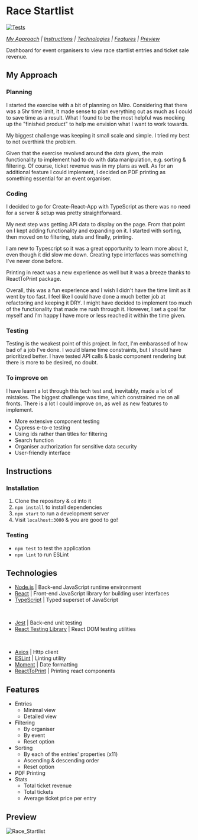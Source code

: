 # Race Startlist

[![Tests](https://github.com/ruiined/race-startlist/actions/workflows/testing.yml/badge.svg)](https://github.com/ruiined/race-startlist/actions/workflows/testing.yml)

_[My Approach](#my-approach) | [Instructions](#instructions) | [Technologies](#technologies) | [Features](#features) | [Preview](#preview)_

Dashboard for event organisers to view race startlist entries and ticket sale revenue.

## My Approach

### Planning

I started the exercise with a bit of planning on Miro. Considering that there was a 5hr time limit, it made sense to plan everything out as much as I could to save time as a result. What I found to be the most helpful was mocking up the "finished product" to help me envision what I want to work towards.

My biggest challenge was keeping it small scale and simple. I tried my best to not overthink the problem.

Given that the exercise revolved around the data given, the main functionality to implement had to do with data manipulation, e.g. sorting & filtering. Of course, ticket revenue was in my plans as well. As for an additional feature I could implement, I decided on PDF printing as something essential for an event organiser.

### Coding

I decided to go for Create-React-App with TypeScript as there was no need for a server & setup was pretty straightforward.

My next step was getting API data to display on the page. From that point on I kept adding functionality and expanding on it. I started with sorting, then moved on to filtering, stats and finally, printing.

I am new to Typescript so it was a great opportunity to learn more about it, even though it did slow me down. Creating type interfaces was something I've never done before.

Printing in react was a new experience as well but it was a breeze thanks to ReactToPrint package.

Overall, this was a fun experience and I wish I didn't have the time limit as it went by too fast. I feel like I could have done a much better job at refactoring and keeping it DRY. I might have decided to implement too much of the functionality that made me rush through it. However, I set a goal for myself and I'm happy I have more or less reached it within the time given.

### Testing

Testing is the weakest point of this project. In fact, I'm embarassed of how bad of a job I've done. I would blame time constraints, but I should have prioritized better. I have tested API calls & basic component rendering but there is more to be desired, no doubt.

### To improve on

I have learnt a lot through this tech test and, inevitably, made a lot of mistakes. The biggest challenge was time, which constrained me on all fronts. There is a lot I could improve on, as well as new features to implement.

- More extensive component testing
- Cypress e-to-e testing
- Using ids rather than titles for filtering
- Search function
- Organiser authorization for sensitive data security
- User-friendly interface

## Instructions

### Installation

1. Clone the repository & `cd` into it
2. `npm install` to install dependencies
3. `npm start` to run a development server
4. Visit `localhost:3000` & you are good to go!

### Testing

- `npm test` to test the application
- `npm lint` to run ESLint

## Technologies

- [Node.js](https://nodejs.dev/) | Back-end JavaScript runtime environment
- [React](https://reactjs.org) | Front-end JavaScript library for building user interfaces
- [TypeScript](https://www.typescriptlang.org/) | Typed superset of JavaScript

<br />

- [Jest](https://jestjs.io/) | Back-end unit testing
- [React Testing Library](https://testing-library.com/) | React DOM testing utilities

<br />

- [Axios](https://github.com/axios/axios) | Http client
- [ESLint](https://eslint.org/) | Linting utility
- [Moment](https://momentjs.com/) | Date formatting
- [ReactToPrint](https://github.com/gregnb/react-to-print) | Printing react components

## Features

- Entries
  - Minimal view
  - Detailed view
- Filtering
  - By organiser
  - By event
  - Reset option
- Sorting
  - By each of the entries' properties (x11)
  - Ascending & descending order
  - Reset option
- PDF Printing
- Stats
  - Total ticket revenue
  - Total tickets
  - Average ticket price per entry

## Preview

![Race_Startlist](https://user-images.githubusercontent.com/72412305/225421319-f74f00d0-3c9c-47a2-bb32-c1de8df069b8.gif)

